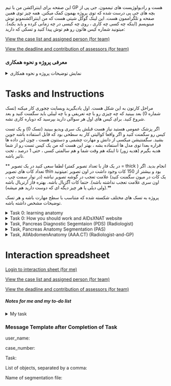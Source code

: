 این صفحه برای اینتراکشن من با تیم GP هست و رادیولوژیست های تیممون. جی پی از بچه های جی پی درست شده که توی پروژه بهمون کمک میکنن. همه چیز توی همین صفحه و تلگراممون هست. این لینک گوگل شیتی هست که من اینتراکشنمونو توش مینویسم (اینکه چه کسی چه کاری ، روی چه کیسی در چه زمانی کرده و باید بکنه). میتونید شماره کیس هاتون رو هم توش پیدا کنید و تسکی که دارید: 

[View the case list and assigned person (for team)](https://docs.google.com/spreadsheets/d/e/2PACX-1vRAPQ_cx4LfZlZ22N7JIzTWrOFUT3nJFB-ltXkAYAOZh8SgpTSPQPHg5fAFRPU1nExRsvAFVhHNqaq9/pubhtml?gid=910393672&single=true)

[View the deadline and contribution of assessors (for team)](https://docs.google.com/spreadsheets/d/e/2PACX-1vRAPQ_cx4LfZlZ22N7JIzTWrOFUT3nJFB-ltXkAYAOZh8SgpTSPQPHg5fAFRPU1nExRsvAFVhHNqaq9/pubhtml?gid=1534929710&single=true)
### معرفی پروژه و نحوه همکاری
<details>
<summary>نمایش توضیحات پروژه و نحوه همکاری</summary>
این پروژه هدفش کمک کردن به تشخیص و مدیریت درمان سرطان پانکراس هست ، هیچ فردی gain مالی از این پروژه نداره. تمام داده برای همه مردم جهان قابل استفاده هست (استفاده تجاری هم امکان پذیر هست در صورتی که یک هزینه ای به خیریه سرطان در کشوری که این مدل استفاده میشه صورت بگیره.

تا الان که این پیام رو میدم از شهر شیراز ، تهران، گیلان و یزد کیس جمع شده و میشه ، و احتمالا مشهد و اهواز هم جوین بشن. بیشتر بیمارستان هایی که این بیماری رو درمان میکنن در تهران جزو پروژه هستن و در تهران 11 بیمارستان همکار داریم و شیراز 2 بیمارستان و گیلان 2 بیمارستان و یزد 1 بیمارستان. مدل ها و داده در ایران با حداقل هزینه قابل استفاده هست. 

درباره کانتریبیوشن ها: خیلی کار سختی هست که زحمات شما رو جبران کرد و عددی کرد ، ولی بعد از 3 سال این فرمولی هست که بهش رسیدم ، میدونم بهترین راه حل نیست ، ولی بهترین راه حلی که به ذهنم رسیده بوده (هر پیشنهاد دیگه ای بود بگید بهم).
دانشجو ها 90 ساعت 
تسک های رادیولوژی 80 ساعت (که برای GP ها یکمی بیشتر و برای رادیولوژیست ها یکمی کمتر میشه).

چجوری تعداد کیس رو به عدد تبدیل کردم. من اومدم اول خودم ، و بعد از چند نفر خواستم که هر تسکی رو انجام بده. بعد میانگین گرفتم ، بعد 10 درصد زیاد کردم و  فهمیدم هر کاری چقدر طول میکشه. باز تهش هم چند ساعت زمان پرت در نظر گرفتم که اگر اشتباه حساب کرده بودم برای شما مشکلی نباشه.

برای اینکه GP ها بخوان تو پروژه همکاری کنن، اول یک سری ویدیو میبنن ، بعد یه سری کیس تست رو کار میکنن ، بعد اگر واقعا کوالیتی خوبی داشته باشه کارشون جوین میشن. ضمن اینکه هر کیس برای GP ها 2 نفر GP سگمنت میکنن ، برای رادیولوژیست ها هم رندوم بعضی کیس ها مشترک هست که رندوم دبل چک کنیم. همه این ها رو خودم هر هفته باز میبنم و مشکلی باشه بهتون میگم.

برای جبران زحمتتون به ازای هر 1 کانتریبیوشن 1 پیپر اسمتون به عنوان همکار طرح میخوره (به دلخواهتون بسته به عجلتون یا اینکه بخواید پیپیر های بهتر اسمتون باشه). من هیچ قولی روی زمان یا جای چاپ شدن نمیتونم بدم ، و نمیدم، ولی اغلب فکر کنم ایمپمت بالا چاپ بشن. علاوه بر این 1 پیپیر اسمتون توی دیتا پیپیر PanCanAID میخخوره. دیتا پیپیر توضیح میده داده چی هست و چجوری جمع شده که بعدا ولیدیتی داشته باشه. هر جایی پروژه ارائه بشه جزو تیم طرح خواهید بود. علاوه بر همه اینا ، من یک پیپر کناری هم از این در آوردم که هر کسی 4 کیس رو فول سگمنتیشن انجام میده. این دیتا خودش یک دیتای جداگونه هست و اگر این رو هم چاپ کنیم ، باز اسمتون داخل این هم هست (این 4 کیس هر کدوم سه ساعت و نیم طول میکشن و نصفش توی تایم 80 ساعتتون حساب شده). 
</details>

# Tasks and Instructions
مراحل کارتون به این شکل هست. اول یادبگیرید وبسایت چجوری کار میکنه (تسک شماره 0) بعد ببینید که چه چیزی رو با چه تعریفی و با چه لیبلی باید سگمنت کنید و بعد شروع کنید. برای کیس های اول هر سوالی دارید بپرسید که دوباره کاری نشه.

اگر پزشک عمومی هستید نیاز هست قبلش یک سری ویدیو ببینید (تسک 0) و یک تست کیس رو سگمنت کنید و اگر واقعا کوالیتی کار به سطحی بود که قابل استفاده باشه جوین بشید. سگمنتیشن میکسی از دانش و مهارت چشمی و دستتون هست ، چون این داده ها قراره بعدا توی مدل ها استفاده بشه ، بهتر این هست که من یک کیس تست رو از شما هدیه بگیرم (هدیه زور) تا اینکه هم وقت شما و هم سالمتی کسی ، حتی 1 درصد ، تحت تاثیر باشه. 

** لطفا سعی کنید در یک تصویر (در یک فاز با تعداد تصویر کمتر = thick ) انجام بدید. اگر تعداد کات های تصویر thin بود و بیشتر از 150 کات وجود داشت در اون تصویر :میتونید یک کات در میون سگمنت کنید) علامت تعجب در گوشه تصویر نباشه (در نوار سمت چپ ، اون سری علامت تعجب نداشته باشه). حتما کات آگزیال باشه. بهتره فاز آرتریال باشه (ولی دیلی یا هر چیز دیگه ای که دوست دارید هم میشه).**

پروژه به تسک های مختلف شکسته شده که متناسب با سطح مهارت باشه و هر تسک توضیحات مشخص داشته باشه.
<details>
<summary>Task 0: learning anatomy</summary>

https://www.youtube.com/watch?v=Nnr4ZB8e4nc&t=78s  (60min)

https://www.youtube.com/watch?v=ytOLnjWCt1Y (10 min)

https://www.youtube.com/watch?v=IXQPN-Un7OI  (13 min)

https://www.youtube.com/watch?v=VnpqylFYtqI  (25 min)

https://www.youtube.com/watch?v=lUJnciH8Blo  (10 min)

https://www.youtube.com/watch?v=IXQPN-Un7OI این ویدیو لکتوریو عالیه

اگر فکر کردید کمکتون میکنه برای ورید و شریان ها: 
https://www.youtube.com/watch?v=aIrdWHtm_og شریان ها 

https://www.youtube.com/watch?v=54SV29gkM7Y&t=176s سی تی پانکراس

https://www.youtube.com/watch?v=47qy-2mn72s خوندن سی تی آناتومی

https://www.youtube.com/watch?v=IXQPN-Un7OI این ویدیو لکتوریو عالیه

این هم وب پیج هایی هست که رفرنس هستن:

https://radiologyassistant.nl/more/ct-protocols/ct-contrast-injection-and-protocols#basics-of-contrast-enhancement-phases-of-enhancement 

https://litfl.com/abdominal-ct-phases/

https://radiologykey.com/abdominal-ct/

یک نمونه های خیلی خوب از آناتومی سگمنت شده هستن که چشمتون آشنا بشه

https://www.casestacks.com/medical-school/radiographic-anatomy/abdomen/

https://radiopaedia.org/cases/how-to-read-a-ct-of-the-abdomen-and-pelvis
</details>


<details> 
<summary>Task 0: How you should work and AIDsXNAT website</summary>

  خب ، یوزرنیم و پسورد و آدرس ورود به سرور رو قبلا براتون ارسال کردم.

اولین کارتون این هست که [این ویدیو رو ببینید و نحوه کار با سرور رو یاد بگیرید.](https://www.youtube.com/watch?v=Qp1ydXVGoJc) 
لطفا از روی ویدیو تست کنید یک دور و یک بار سگمنتیشن رو ذخیره کنید و مطمئن بشید همه چی درست کار میکنه. هر مشکلی بود بهم بگید.

در استپ بعدی باید بفهمید چه چیزی رو باید سگمنت کنید ، و چه اسمی براش بگذارید و چه شماره کیسی رو باید انجام بدید. از همین پایین میتونید بفهمید لیبل های تسکی که دارید چه لیبل هایی هستن و چه تعریفی دارن. شماره کیستون هم علاوه بر گروه تلگرام توی گوگل شیت پایین صفحه هستش و میتونید ببینید. پس میتونید بفهمید چه چیزی رو ، با چه اسم مخففی و برای چه کیسی باید لطف کنید و سگمنت کنید.

 

بهترین کار برای سگمنتیشن ، خرید یک قللم و صفحه هست که به صرفه ترین آپشن قلم XP Pen Deco V2 01 هست که نزدیک 3 ملیون قیمتش هست. سرعت سگمنتیشنتون رو 2 برابر میکنه و دقتش رو هم 50 درصد بیشتر میکنه. 


</details>


<details> 
<summary>Task, Pancreas Diagnostic Segemtaion (PDS) (Radiologist) </summary>

سلام :) مرسی که تا اینجا اومدید. این تسک برای لول رادیولوژیست ها هست و هدفش کمک به مدل ها برای استفاده از دانش شما در مدل هست تا بهتر بفهمه سرطان و پانکراس و ارگان های اطرافش کجاست. میتونید در 2 نوبت یا در 1 نوبت همه تسک ها رو انجام بدید. سلیفه آدما متفاوته. حواستون باشه سرور هر 1 ساعت شما رو بیرون میکنه (من میکنمش 2 ساعت ولی چون هر هفته ریست میشه اتومات ممکنه یادم رفته باشه. پس سیو کنید سگمنتیشنتون رو هر نیم ساعت لطفا. من هم حواسم هست که هر سری که ریست میشه بکنم 2 ساعت تایم اتوماتیک لاگ اون رو. چیز هایی که سگمنت میشن در این تسک:

برای اینکه یه جایی باشه که یه توضیح کلی درباره هر چیزی بده [رفرنسمون اینجا باشه رادیولوژی مسترکلاس برای پانکراس](https://radiologyassistant.nl/abdomen/pancreas/pancreas-carcinoma-1#staging-dpcg-resectability-criteria)

### Task PDS.1: Segmetation for Segmetaion
**P: Pancreas:** khode organ pancreas ( kar sakhti hast daghighan roye border pancreas harkeat konid, pas lotfan ro be biron tar ghash konid toye segmentatioshenot ta oon charbi haii ke atrafe pancreas hast va yek hashie mahvi mide ham include beshe) 

**M: Mass:** dar sorate vojod tode, mass ro rang konid, lotfan aval pancreas ro rang kkonid bad mass. Dar segmentation har pixel mote'alegh be yek va faghat yek label mitone bashe. Ma badan mass ro jozvi az pancreas mikoim, vali shoma age bar ax amal konid (yani aval mass ro rang konid bad pancreas ro) baes mishe yek ghesmataii az mass tabdil be pancreas beshe va ma nemifahmim mass bode 

**MPD: Main Pancreatic Duct dilation: agar MPD dilation dashtim, bayad rang beshe khode duct (agar nabod ham nemsihe) 

### Task PDS.2: Classification

خب این تسک ها سگمنتیشن مهم بود ، برای تسم های بعدی بیشتر جنبه کلسیفیکشنی دارن. یعنی اگر یک موردی بود فقط کافیه با رنگ مربوطه داخل اون جایی که میبنید و فکر میکنید اون مشکل وجود داره ، یک نقطه بگذارید با استفاده از اون لیبل. 
**RegN: Regional lymph node metastasis**

**ExtN: Extra regional lymph node metastasis:** Para-aortic and lymph node to the left of the SMA

**PeriN: Perinerual Invasion**

**rootN: Invasasion of the root of the mesentery**

**mesN: mesocolon invasasion**

این دو تا تسک هم داخل پیام در تلگرام برام بفرستید برای هر کیس: 

**Resectability DPCG**: Dutch Pancreatic Cancer Group: in khodesh age paper jodagoneii beshe, esmeton dakhel in paper ham mikhore jodaye az oon gharar ghabli. Inke zahmat ezafe midam va yek bar DPCG va yekbar NCCN ro lotf konid begid, ine ke bebinim asan kodom yeki az ina behtare tahesh ba tavajoh be outcome (follow-up telefoni).

**Resectability NCCN**: NCCN resectability criteria

</details>

<details> 
<summary>Task, Pancreas Anatomy Segmentation (PAS)   </summary>
سلام سلام ، خیلی مرسی که تا اینجا اومدید. هدف از این سگمنتیشن ، سگمنت کردن آناتومی مرتبط با سرطان پانکراس هست. رفرنس ها و منابع آموزشیمون بالاتر گذاشتم. پیشنهاد من اینه که در چند قسمت کار رو انجام بدید. حواستون باشه سرور هر 1 ساعت شما رو بیرون میکنه (من میکنمش 2 ساعت ولی چون هر هفته ریست میشه اتومات ممکنه یادم رفته باشه. پس سیو کنید سگمنتیشنتون رو هر نیم ساعت لطفا. من هم حواسم هست که هر سری که ریست میشه بکنم 2 ساعت تایم اتوماتیک لاگ اون رو. چیز هایی که سگمنت میشن در این تسک با لیبلشون این زیر هستنو حواستون باشه اولین چیزی که رنگ میکنید پانکراس باشه ، و بقیه چیز های در 2-3 کات بالاتر از بالاترین جایی که پانکراس هست و 2-3 کات پایین تر از پایینترین جایی که پانکراس هست انجام بدید (نرید کل عکس از بالا تا پایین رو انجام بدید). لطفا سعی کنید در یک تصویر (در یک فاز با تعداد تصویر کمتر = thick ) انجام بدید. حتما کات آگزیال باشه. بهتره فاز آرتریال باشه (ولی دیلی یا هر چیز دیگه ای که دوست دارید هم میشه).
  
### Task PAS.1. Pancreas plus
P=Pancreas; M= mass (agar didid), D=Deudenum

### Task PAS.2. Artery and Veins 
Arteries (5ta): aorta = AA, superior mesantric artery = SMA, common hepatic artery = CHA, celiac artery =CA, splenic artery = SA

Veins (4ta): IVC = IVC , superior mesantric vein = SMV و   portal vein = PV  و splenic vein = SV



### Task PAS.3. Other Organs

BT = Biliary Tree including CBD

Organs (5ta): L= Liver; Sp= Spleen; K= Kideny; St=Stomache; D=Deudenum

</details>


<details> 
<summary>Task, AllAbdomenAnatomy (AAA.CT) (Radiologist-and-GP) </summary>
  این یک کار جدا هست و نفری 4 کیس رو هم بتونیم سگمنت کنیم عالی هست. تمام عسک از بالا تا پایین سگمنت میشه (در کات آگزیال در فازی که میخواید).
  
Organs: P=Pancreas; M= mass; L= Liver; Sp= Spleen; K= Kideny; St=Stomache; D=Deudenum
  
Veins (4): IVC = IVC , superior mesantric vein = SMV و   portal vein = PV  و splenic vein = SV

Arteries (5): aorta = AA, superior mesantric artery = SMA, common hepatic artery = CHA, celiac artery =CA, splenic artery = SA

Biliary Tree: CBD:  common bile duct,

Adrenal galnd + intestine
</details>




# Interaction spreadsheet 
[Login to interaction sheet (for me)](https://docs.google.com/spreadsheets/d/1--oCk4GBRKVOJlOCskaS_X05p6ZGYkg2Fm32xySc2EI/edit?usp=sharing)

[View the case list and assigned person (for team)](https://docs.google.com/spreadsheets/d/e/2PACX-1vRAPQ_cx4LfZlZ22N7JIzTWrOFUT3nJFB-ltXkAYAOZh8SgpTSPQPHg5fAFRPU1nExRsvAFVhHNqaq9/pubhtml?gid=910393672&single=true)

[View the deadline and contribution of assessors (for team)](https://docs.google.com/spreadsheets/d/e/2PACX-1vRAPQ_cx4LfZlZ22N7JIzTWrOFUT3nJFB-ltXkAYAOZh8SgpTSPQPHg5fAFRPU1nExRsvAFVhHNqaq9/pubhtml?gid=1534929710&single=true)


##### Notes for me and my to-do list
<details>
<summary> My task </summary>
تسک من :✅✅🔘🔘

ساخت اکانت:✅
Sara.p199877@gmail.com ✅
Atraajdari1374@gmail.com ✅
elhamtaghavi76@gmail.com ✅
mahshadsarikhani9696@gmail.com ✅
Azinzolfaghari2233@gmail.com ✅
Beny.2012@yahoo.com ✅

ایجاد پروژه : PanCanAID4GP ✅

ایجاد پروژه : آپلود 15 کیس ✅

اساین کردن شماره کیس به افراد✅

درست کردت گروه کلی تسک ✅

درست کردن گروه تست برای جی پی هایی که میخوان جوین بشن ✅

دبل چک فیدبک هفته اول 🔘

آپدیت صفحه گیت هاب 🔘

اضافه کردن توضیحات هر تسک توی گیت هاب 🔘

اسایت کردن کیس های جدید 🔘

</details>

### Message Template after Completion of Task
user_name:

case_number:

Task:

List of objects, separated by a comma:

Name of segmentation file: 

